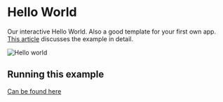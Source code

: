 # Hello World

Our interactive Hello World. Also a good template for your first own app. [This article](http://eclipsesource.com/blogs/2015/02/20/tabris-js-examples-hello-world/) discusses the example in detail.

![Hello world](https://tabrisjs.com/assets/public-content/img/examples/hello-world-android-ios.png)

## Running this example

[Can be found here](../README.md)
